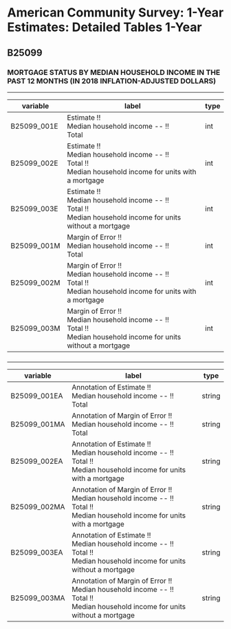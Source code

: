 # American Community Survey: 1-Year Estimates: Detailed Tables 1-Year

## B25099

### MORTGAGE STATUS BY MEDIAN HOUSEHOLD INCOME IN THE PAST 12 MONTHS (IN 2018 INFLATION-ADJUSTED DOLLARS)

___

| variable | label | type |
| ----- | ----- | ----- |
| B25099_001E | Estimate !!<br>Median household income -- !!<br>Total | int |
| B25099_002E | Estimate !!<br>Median household income -- !!<br>Total !!<br>Median household income for units with a mortgage | int |
| B25099_003E | Estimate !!<br>Median household income -- !!<br>Total !!<br>Median household income for units without a mortgage | int |
| B25099_001M | Margin of Error !!<br>Median household income -- !!<br>Total | int |
| B25099_002M | Margin of Error !!<br>Median household income -- !!<br>Total !!<br>Median household income for units with a mortgage | int |
| B25099_003M | Margin of Error !!<br>Median household income -- !!<br>Total !!<br>Median household income for units without a mortgage | int |
### 

___

| variable | label | type |
| ----- | ----- | ----- |
| B25099_001EA | Annotation of Estimate !!<br>Median household income -- !!<br>Total | string |
| B25099_001MA | Annotation of Margin of Error !!<br>Median household income -- !!<br>Total | string |
| B25099_002EA | Annotation of Estimate !!<br>Median household income -- !!<br>Total !!<br>Median household income for units with a mortgage | string |
| B25099_002MA | Annotation of Margin of Error !!<br>Median household income -- !!<br>Total !!<br>Median household income for units with a mortgage | string |
| B25099_003EA | Annotation of Estimate !!<br>Median household income -- !!<br>Total !!<br>Median household income for units without a mortgage | string |
| B25099_003MA | Annotation of Margin of Error !!<br>Median household income -- !!<br>Total !!<br>Median household income for units without a mortgage | string |

